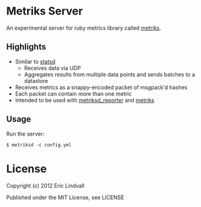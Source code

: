 # Metriks Server

An experimental server for ruby metrics library called [metriks][].

## Highlights

* Similar to [statsd][]
  * Receives data via UDP
  * Aggregates results from multiple data points and sends batches to a datastore
* Receives metrics as a snappy-encoded packet of msgpack'd hashes
* Each packet can contain more than one metric
* Intended to be used with [metriksd_reporter][] and [metriks][]

## Usage

Run the server:

    $ metriksd -c config.yml



# License

Copyright (c) 2012 Eric Lindvall

Published under the MIT License, see LICENSE

[statsd]: https://github.com/etsy/statsd
[metriks]: https://github.com/eric/metriks
[metriksd_reporter]: https://github.com/eric/metriksd_reporter
